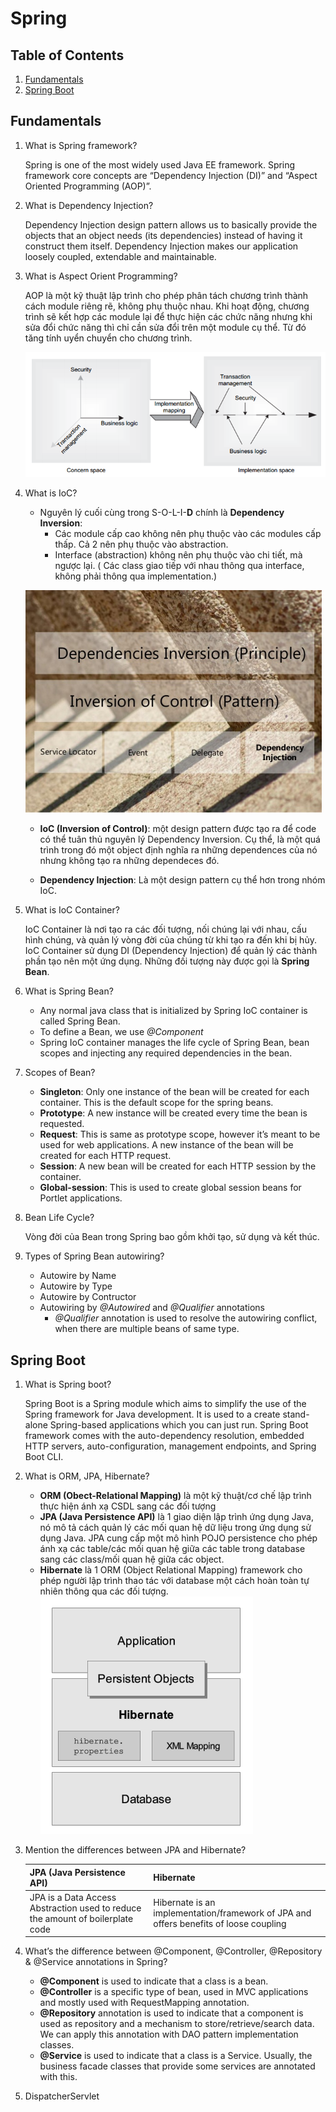 # Spring

## Table of Contents
1. [Fundamentals](#fundamentals)
2. [Spring Boot](#spring-boot)


## Fundamentals

1. What is Spring framework?

    Spring is one of the most widely used Java EE framework. Spring framework core concepts are “Dependency Injection (DI)” and “Aspect Oriented Programming (AOP)”.

2. What is Dependency Injection?

    Dependency Injection design pattern allows us to basically provide the objects that an object needs (its dependencies) instead of having it construct them itself. Dependency Injection makes our application loosely coupled, extendable and maintainable.

3. What is Aspect Orient Programming?

    AOP là một kỹ thuật lập trình cho phép phân tách chương trình thành cách module riêng rẽ, không phụ thuộc nhau. Khi hoạt động, chương trình sẽ kết hợp các module lại để thực hiện các chức năng nhưng khi sửa đổi chức năng thì chỉ cần sửa đổi trên một module cụ thể. Từ đó tăng tính uyển chuyển cho chương trình.

    ![](img/aop.png)

4. What is IoC?
    - Nguyên lý cuối cùng trong S-O-L-I-__D__ chính là __Dependency Inversion__:
        - Các module cấp cao không nên phụ thuộc vào các modules cấp thấp. Cả 2 nên phụ thuộc vào abstraction.
        - Interface (abstraction) không nên phụ thuộc vào chi tiết, mà ngược lại. ( Các class giao tiếp với nhau thông qua interface, không phải thông qua implementation.)
    
    ![](img/ioc.jpg)

    - __IoC (Inversion of Control)__: một design pattern được tạo ra để code có thể tuân thủ nguyên lý Dependency Inversion. Cụ thể, là một quá trình trong đó một object định nghĩa ra những dependences của nó nhưng không tạo ra những dependeces đó.

    - __Dependency Injection__: Là một design pattern cụ thể hơn trong nhóm IoC.

5. What is IoC Container?

    IoC Container là nơi tạo ra các đối tượng, nối chúng lại với nhau, cấu hình chúng, và quản lý vòng đời của chúng từ khi tạo ra đến khi bị hủy. IoC Container sử dụng DI (Dependency Injection) để quản lý các thành phần tạo nên một ứng dụng. Những đối tượng này được gọi là __Spring Bean__.

6. What is Spring Bean?

    - Any normal java class that is initialized by Spring IoC container is called Spring Bean.
    - To define a Bean, we use _@Component_
    - Spring IoC container manages the life cycle of Spring Bean, bean scopes and injecting any required dependencies in the bean.

7. Scopes of Bean?
    - __Singleton__: Only one instance of the bean will be created for each container. This is the default scope for the spring beans.
    - __Prototype__: A new instance will be created every time the bean is requested.
    - __Request__: This is same as prototype scope, however it’s meant to be used for web applications. A new instance of the bean will be created for each HTTP request.
    - __Session__: A new bean will be created for each HTTP session by the container.
    - __Global-session__: This is used to create global session beans for Portlet applications.

8. Bean Life Cycle?

    Vòng đời của Bean trong Spring bao gồm khởi tạo, sử dụng và kết thúc.

9. Types of Spring Bean autowiring?
    - Autowire by Name
    - Autowire by Type
    - Autowire by Contructor
    - Autowiring by *@Autowired* and *@Qualifier* annotations
        - *@Qualifier* annotation is used to resolve the autowiring conflict, when there are multiple beans of same type. 

## Spring Boot
1. What is Spring boot?

    Spring Boot is a Spring module which aims to simplify the use of the Spring framework for Java development. It is used to a create stand-alone Spring-based applications which you can just run. Spring Boot framework comes with the auto-dependency resolution, embedded HTTP servers, auto-configuration, management endpoints, and Spring Boot CLI.

2. What is ORM, JPA, Hibernate?
    - __ORM (Obect-Relational Mapping)__ là một kỹ thuật/cơ chế lập trình thực hiện ánh xạ CSDL sang các đối tượng
    - __JPA (Java Persistence API)__ là 1 giao diện lập trình ứng dụng Java, nó mô tả cách quản lý các mối quan hệ dữ liệu  trong ứng dụng sử dụng Java. JPA cung cấp một mô hình POJO persistence cho phép ánh xạ các table/các mối quan hệ giữa các table trong database sang các class/mối quan hệ giữa các object.
    - __Hibernate__ là 1 ORM (Object Relational Mapping) framework cho phép người lập trình thao tác với database một cách hoàn toàn tự nhiên thông qua các đối tượng.
    ![](img/hibernate-architecture.png)


3. Mention the differences between JPA and Hibernate?

    | JPA (Java Persistence API) | Hibernate|
    |-----|----------|
    |JPA is a Data Access Abstraction used to reduce the amount of boilerplate code| Hibernate is an implementation/framework of JPA and offers benefits of loose coupling|

4. What’s the difference between @Component, @Controller, @Repository & @Service annotations in Spring?
    - __@Component__ is used to indicate that a class is a bean.
    - __@Controller__ is a specific type of bean, used in MVC applications and mostly used with RequestMapping annotation.
    - __@Repository__ annotation is used to indicate that a component is used as repository and a mechanism to store/retrieve/search data. We can apply this annotation with DAO pattern implementation classes.
    - __@Service__ is used to indicate that a class is a Service. Usually, the business facade classes that provide some services are annotated with this.

5. DispatcherServlet
